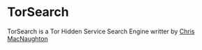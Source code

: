 # TorSearch

TorSearch is a Tor Hidden Service Search Engine writter by [Chris MacNaughton](https://chrismacnaughton.com)

